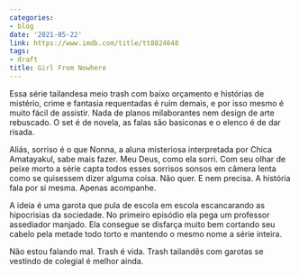 ```yaml
---
categories:
- blog
date: '2021-05-22'
link: https://www.imdb.com/title/tt8824648
tags:
- draft
title: Girl From Nowhere
---
```


Essa série tailandesa meio trash com baixo orçamento e histórias de mistério, crime e fantasia requentadas é ruim demais, e por isso mesmo é muito fácil de assistir. Nada de planos milaborantes nem design de arte rebuscado. O set é de novela, as falas são basiconas e o elenco é de dar risada.

Aliás, sorriso é o que Nonna, a aluna misteriosa interpretada por Chica Amatayakul, sabe mais fazer. Meu Deus, como ela sorri. Com seu olhar de peixe morto a série capta todos esses sorrisos sonsos em câmera lenta como se quisessem dizer alguma coisa. Não quer. E nem precisa. A história fala por si mesma. Apenas acompanhe.

A ideia é uma garota que pula de escola em escola escancarando as hipocrisias da sociedade. No primeiro episódio ela pega um professor assediador manjado. Ela consegue se disfarça muito bem cortando seu cabelo pela metade todo torto e mantendo o mesmo nome a série inteira.

Não estou falando mal. Trash é vida. Trash tailandês com garotas se vestindo de colegial é melhor ainda.
